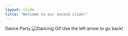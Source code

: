 ```yaml
---
layout: slide
title: "Welcome to our second slide!"
---
```

Dance Party
![Dancing Gif](https://media3.giphy.com/media/THlB4bsoSA0Cc/200.gif)
Use the left arrow to go back!
